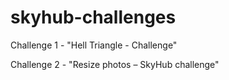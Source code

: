 # skyhub-challenges
Challenge 1 - "Hell Triangle - Challenge"

Challenge 2 - "Resize photos – SkyHub challenge"
